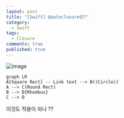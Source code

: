 ```yaml
---
layout: post
title: "[Swift] @autoclosure란?"
category:
  - Swift
tags:
  - Closure
comments: true
published: true
---
```

![image](https://user-images.githubusercontent.com/85085822/161658306-19eb9858-f6a8-4816-a861-bfc4b1c5d4f3.png)


```mermaid  
graph LR 
A[Square Rect] -- Link text --> B((Circle)) 
A --> C(Round Rect) 
B --> D{Rhombus} 
C --> D 
```

이것도 적용이 되나 ?? 
